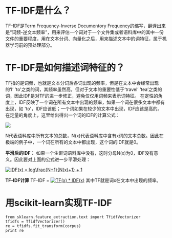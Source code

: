 
# TF-IDF是什么？
  TF-IDF是Term Frequency-Inverse Documentory Frequency的缩写，翻译出来是“词频-逆文本频率”，用来评估一个词对于一个文件集或者语料库中的其中一份文件的重要程度，用在文本分词、向量化之后，用来描述文本中的词特征，属于机器学习前的预处理部分。
 
# TF-IDF是如何描述词特征的？
TF指的是词频，也就是文本分词后各词出现的频率，但是在文本中会经常出现的‘I’ 'to'之类的词，其频率虽然高，但对于文本的重要性低于‘travel’ ‘tea’之类的词，因此IDF是对TF的进一步修正，避免仅仅用词频来表示词特征。
在定性的角度上，IDF反映了一个词在所有文本中出现的频率，如果一个词在很多文本中都有出现，如 'to'，IDF应该低；一个词如果在较少的文本中出现，IDF应该是高的。
在定量的角度上，这里给出得出一个词的IDF的计算公式：

<img src="http://chart.googleapis.com/chart?cht=tx&chl=IDF(x) = log\frac{N}{N(x)}" style="border:none;">

N代表语料库中所有文本的总数，N(x)代表语料库中含有x词的文本总数。因此在极端的例子中，一个词在所有的文本中都出现，这个词的IDF就是0。

**平滑后的IDF：**
如果一个生僻词语料库中没有，这时分母N(x)为0，IDF没有意义。因此要对上面的公式进一步平滑处理：

<a href="https://www.codecogs.com/eqnedit.php?latex=IDF(x)&space;=&space;log\frac{N&plus;1}{N(x)&plus;1}&space;&plus;&space;1" target="_blank"><img src="https://latex.codecogs.com/gif.latex?IDF(x)&space;=&space;log\frac{N&plus;1}{N(x)&plus;1}&space;&plus;&space;1" title="IDF(x) = log\frac{N+1}{N(x)+1} + 1" /></a>

**TF-IDF计算**
TF-IDF = <a href="https://www.codecogs.com/eqnedit.php?latex=TF(x)&space;*&space;IDF(x)" target="_blank"><img src="https://latex.codecogs.com/gif.latex?TF(x)&space;*&space;IDF(x)" title="TF(x) * IDF(x)" /></a>
其中TF就是词x在文本中出现的频率。

# 用scikit-learn实现TF-IDF
```
from sklearn.feature_extraction.text import TfidfVectorizer
tfidfs = TfidfVectorizer()
re = tfidfs.fit_transform(corpus)
print re
```


